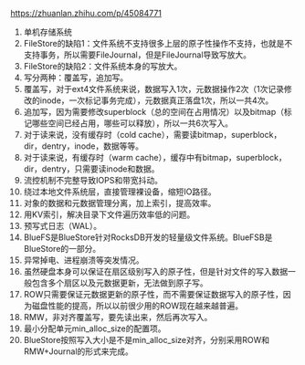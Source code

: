https://zhuanlan.zhihu.com/p/45084771

1. 单机存储系统
1. FileStore的缺陷1：文件系统不支持很多上层的原子性操作不支持，也就是不支持事务，所以需要FileJournal，但是FileJournal导致写放大。
1. FileStore的缺陷2：文件系统本身的写放大。
1. 写分两种：覆盖写，追加写。
1. 覆盖写，对于ext4文件系统来说，数据写入1次，元数据操作2次（1次记录修改的inode，一次标记事务完成），元数据真正落盘1次，所以一共4次。
1. 追加写，因为需要修改superblock（总的空间在占用情况）以及bitmap（标记哪些空间已经占用，哪些可以释放），所以一共6次写入。
1. 对于读来说，没有缓存时（cold cache），需要读bitmap，superblock，dir，dentry，inode，数据等等。
1. 对于读来说，有缓存时（warm cache），缓存中有bitmap，superblock，dir，dentry，只需要读inode和数据。
1. 流控机制不完整导致IOPS和带宽抖动。
1. 绕过本地文件系统层，直接管理裸设备，缩短IO路径。
1. 对象的数据和元数据管理分离，加上索引，提高效率。
1. 用KV索引，解决目录下文件遍历效率低的问题。
1. 预写式日志（WAL）。
1. BlueFS是BlueStore针对RocksDB开发的轻量级文件系统。BlueFSB是BlueStore的一部分。
1. 异常掉电、进程崩溃等突发情况。
1. 虽然硬盘本身可以保证在扇区级别写入的原子性，但是针对文件的写入数据一般包含多个扇区以及元数据更新，无法做到原子写。
1. ROW只需要保证元数据更新的原子性，而不需要保证数据写入的原子性，因为磁盘性能的提高，所以以前很少用的ROW现在越来越普遍。
1. RMW，非对齐覆盖写，要先读出来，然后再次写入。
1. 最小分配单元min_alloc_size的配置项。
1. BlueStore按照写入大小是不是min_alloc_size对齐，分别采用ROW和RMW+Journal的形式来完成。
